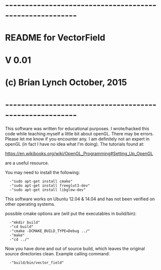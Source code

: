 # --------------------------------------------------------
#
#                              README for VectorField
#                                    V 0.01
#
#                          (c) Brian Lynch October, 2015
#
# --------------------------------------------------------

This software was written for educational purposes. I wrote/hacked this 
code while teaching myself a little bit about openGL. There may be
errors. Please let me know if you encounter any. I am definitely not
an expert in openGL (in fact I have no idea what I'm doing). The tutorials
found at:

https://en.wikibooks.org/wiki/OpenGL_Programming#Setting_Up_OpenGL

are a useful resource.

You may need to install the following:

      -"sudo apt-get install cmake"
      -"sudo apt-get install freeglut3-dev"
      -"sudo apt-get install libglew-dev"

This software works on Ubuntu 12.04 & 14.04 and has not been verified on
other operating systems.

   possible cmake options are (will put the executables in build/bin):
   
      -"mkdir build"
      -"cd build"
      -"cmake -DCMAKE_BUILD_TYPE=Debug ../"
      -"make"
      -"cd ../"
      
   Now you have done and out of source build, which leaves the original
   source directories clean. Example calling command:
   
      -"build/bin/vector_field"